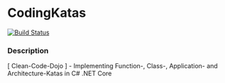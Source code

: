 # CodingKatas
[![Build Status](https://dev.azure.com/philipp-c-moser/CodingKatas/_apis/build/status/philipp-c-moser.CodingKatas?branchName=master)](https://dev.azure.com/philipp-c-moser/CodingKatas/_build/latest?definitionId=16&branchName=master)


### Description
[ Clean-Code-Dojo ] - Implementing Function-, Class-, Application- and Architecture-Katas in C# .NET Core
